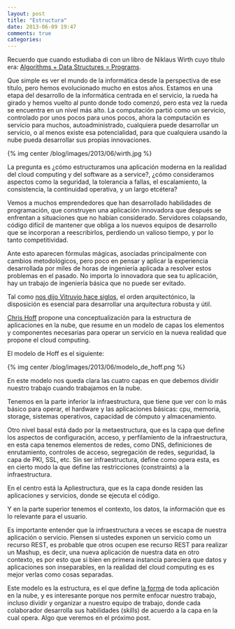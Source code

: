 ```yaml
---
layout: post
title: "Estructura"
date: 2013-06-09 19:47
comments: true
categories: 
---
```

Recuerdo que cuando estudiaba di con un libro de Niklaus Wirth cuyo título era: [Algorithms + Data Structures = Programs](http://amzn.to/OcAn8s).

Que simple es ver el mundo de la informática desde la perspectiva de ese título, pero hemos evolucionado mucho en estos años. Estamos en una etapa del desarrollo de la informática centrada en el servicio, la rueda ha girado y hemos vuelto al punto donde todo comenzó, pero esta vez la rueda se encuentra en un nivel más alto. La computación partió como un servicio, controlado por unos pocos para unos pocos, ahora la computación es servicio para muchos, autoadministrado, cualquiera puede desarrollar un servicio, o al menos existe esa potencialidad, para que cualquiera usando la nube pueda desarrollar sus propias innovaciones.

{% img center /blog/images/2013/06/wirth.jpg %}

<!-- more -->

La pregunta es ¿cómo estructuramos una aplicación moderna en la realidad del cloud computing y del software as a service?, ¿cómo consideramos aspectos como la seguridad, la tolerancia a fallas, el escalamiento, la consistencia, la continuidad operativa, y un largo etcétera? 

Vemos a muchos emprendedores que han desarrollado habilidades de programación, que construyen una aplicación innovadora que después se enfrentan a situaciones que no habían considerado. Servidores colapsando, código difícil de mantener que obliga a los nuevos equipos de desarrollo que se incorporan a reescribirlos, perdiendo un valioso tiempo, y por lo tanto competitividad. 

Ante esto aparecen fórmulas mágicas, asociadas principalmente con cambios metodológicos, pero poco en pensar y aplicar la experiencia desarrollada por miles de horas de ingeniería aplicada a resolver estos problemas en el pasado. No importa lo innovadora que sea tu aplicación, hay un trabajo de ingeniería básica que no puede ser evitado.

Tal como [nos dijo Vitruvio hace siglos](http://www.lnds.net/blog/2013/06/utilidad-belleza-firmeza.html), el orden arquitectónico, la disposición es esencial para desarrollar una arquitectura robusta y útil.

[Chris Hoff](http://www.rationalsurvivability.com/blog/) propone una conceptualización para la estructura de aplicaciones en la nube, que resume en un modelo de capas los elementos y componentes necesarias para operar un servicio en la nueva realidad que propone el cloud computing.

El modelo de Hoff es el siguiente:

{% img center /blog/images/2013/06/modelo_de_hoff.png %}

En este modelo nos queda clara las cuatro capas en que debemos dividir nuestro trabajo cuando trabajamos en la nube.

Tenemos en la parte inferior la infraestructura, que tiene que ver con lo más básico para operar, el hardware y las aplicaciones básicas: cpu, memoria, storage, sistemas operativos, capacidad de cómputo y almacenamiento.

Otro nivel basal está dado por la metaestructura, que es la capa que define los aspectos de configuración, acceso, y perfilamiento de la infraestructura, en esta capa tenemos elementos de redes, como DNS, definiciones de enrutamiento, controles de acceso, segregación de redes, seguridad, la capa de PKI, SSL, etc. Sin ser infraestructura, define como opera esta, es en cierto modo la que define las restricciones (constraints) a la infraestructura.

En el centro está la Apliestructura, que es la capa donde residen las aplicaciones y servicios, donde se ejecuta el código.

Y en la parte superior tenemos el contexto, los datos, la información que es lo relevante para el usuario.

Es importante entender que la infraestructura a veces se escapa de nuestra aplicación o servicio. Piensen si ustedes exponen un servicio como un recurso REST, es probable que otros ocupen ese recurso REST para realizar un Mashup, es decir, una nueva aplicación de nuestra data en otro contexto, es por esto que si bien en primera instancia pareciera que datos y aplicaciones  son inseparables, en la realidad del cloud computing es es mejor verlas como cosas separadas.

Este modelo es la estructura, es el que define [la forma](http://www.lnds.net/blog/2013/05/forma-y-funcion.html) de toda aplicación en la nube, y es interesante porque nos permite enfocar nuestro trabajo, incluso dividir y organizar a nuestro equipo de trabajo, donde cada colaborador desarrolla sus habilidades (skills) de acuerdo a la capa en la cual opera. Algo que veremos en el próximo post.

